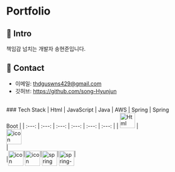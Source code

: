 # Portfolio

## :pushpin: Intro
책임감 넘치는 개발자 송현준입니다.
</br>

## :pushpin: Contact
- 이메일: thdguswns429@gmail.com
- 깃허브: https://github.com/song-Hyunjun

</br>
### Tech Stack
| Html | JavaScript | Java | AWS | Spring | Spring<br>Boot |
| :---: | :---: | :---: | :---: | :---: | :---: |
| <img alt="Html" src ="https://upload.wikimedia.org/wikipedia/commons/thumb/6/61/HTML5_logo_and_wordmark.svg/440px-HTML5_logo_and_wordmark.svg.png" width="40" height="40" /> | <div style="display: flex; align-items: flex-start;"><img src="https://techstack-generator.vercel.app/js-icon.svg" alt="icon" width="40" height="40" /></div> | <div style="display: flex; align-items: flex-start;">

| <div style="display: flex; align-items: flex-start;"><img src="https://techstack-generator.vercel.app/java-icon.svg" alt="icon" width="40" height="40" /></div> | <div style="display: flex; align-items: flex-start;"><img src="https://techstack-generator.vercel.app/aws-icon.svg" alt="icon" width="40" height="40" /></div> | <img alt="spring logo" src="https://www.vectorlogo.zone/logos/springio/springio-icon.svg" height="40" width="40" > | <img alt="spring-boot logo" src="https://t1.daumcdn.net/cfile/tistory/27034D4F58E660F616" width="40" height="40" > |


---
